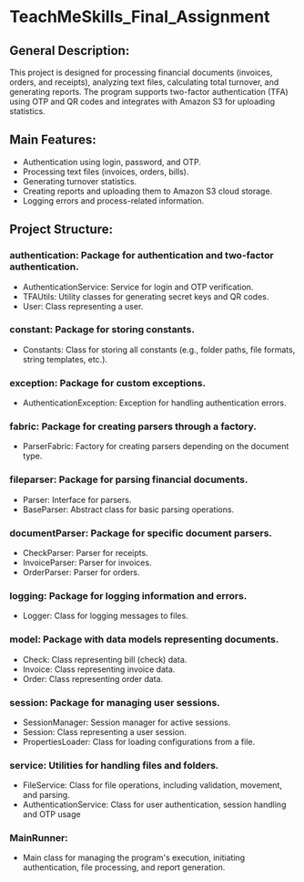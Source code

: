 # TeachMeSkills_Final_Assignment

## General Description:

This project is designed for processing financial documents (invoices, orders, and receipts), analyzing text files, calculating total turnover, and generating reports. The program supports two-factor authentication (TFA) using OTP and QR codes and integrates with Amazon S3 for uploading statistics.

## Main Features:

- Authentication using login, password, and OTP.
- Processing text files (invoices, orders, bills).
- Generating turnover statistics.
- Creating reports and uploading them to Amazon S3 cloud storage.
- Logging errors and process-related information.

## Project Structure:

### authentication: Package for authentication and two-factor authentication.
- AuthenticationService: Service for login and OTP verification.
- TFAUtils: Utility classes for generating secret keys and QR codes.
- User: Class representing a user.

### constant: Package for storing constants.
- Constants: Class for storing all constants (e.g., folder paths, file formats, string templates, etc.).

### exception: Package for custom exceptions.
- AuthenticationException: Exception for handling authentication errors.

### fabric: Package for creating parsers through a factory.
- ParserFabric: Factory for creating parsers depending on the document type.

### fileparser: Package for parsing financial documents.
- Parser: Interface for parsers.
- BaseParser: Abstract class for basic parsing operations.

### documentParser: Package for specific document parsers.
- CheckParser: Parser for receipts.
- InvoiceParser: Parser for invoices.
- OrderParser: Parser for orders.

### logging: Package for logging information and errors.
- Logger: Class for logging messages to files.

### model: Package with data models representing documents.
- Check: Class representing bill (check) data.
- Invoice: Class representing invoice data.
- Order: Class representing order data.

### session: Package for managing user sessions.
- SessionManager: Session manager for active sessions.
- Session: Class representing a user session.
- PropertiesLoader: Class for loading configurations from a file.

### service: Utilities for handling files and folders.
- FileService: Class for file operations, including validation, movement, and parsing.
- AuthenticationService: Class for user authentication, session handling and OTP usage

### MainRunner: 
- Main class for managing the program's execution, initiating authentication, file processing, and report generation.
